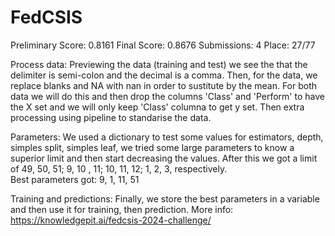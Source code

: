 # FedCSIS
Preliminary Score: 0.8161
Final Score: 0.8676
Submissions: 4
Place: 27/77

Process data:
Previewing the data (training and test) we see the that the delimiter is semi-colon and the decimal is a comma.
Then, for the data, we replace blanks and NA with nan in order to sustitute by the mean. 
For both data we will do this and then drop the columns 'Class' and 'Perform' to have the X set and we will only keep 'Class' columna to get y set.
Then extra processing using pipeline to standarise the data.

Parameters:
We used a dictionary to test some values for estimators, depth, simples split, simples leaf, we tried some large parameters to know a superior limit and then start decreasing the values. After this we got a limit of 49, 50, 51; 9, 10 , 11; 10, 11, 12; 1, 2, 3, respectively.  
Best parameters got: 9, 1, 11, 51

Training and predictions:
Finally, we store the best parameters in a variable and then use it for training, then prediction.
More info:
https://knowledgepit.ai/fedcsis-2024-challenge/
